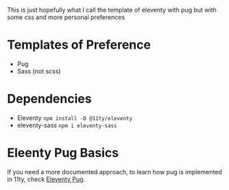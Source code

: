 This is just hopefully what I call the template of eleventy with pug but with some css and more personal preferences

# Templates of Preference

- Pug
- Sass (not scss)



# Dependencies

- Eleventy	`npm install -D @11ty/eleventy`
- eleventy-sass	`npm i eleventy-sass`

# Eleenty Pug Basics

If you need a more documented approach, to learn how pug is implemented in 11ty, check [Eleventy Pug](https://github.com/AleMunin/eleventy_pug). 
